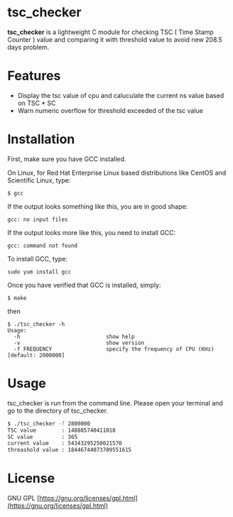 tsc_checker
===========

**tsc_checker** is a lightweight C module for checking TSC ( Time Stamp Counter ) value and comparing it with threshold value to avoid new 208.5 days problem.
  
Features
===========

* Display the tsc value of cpu and caluculate the current ns value based on TSC * SC
* Warn numeric overflow for threshold exceeded of the tsc value
  
Installation
===========

First, make sure you have GCC installed.
  
On Linux, for Red Hat Enterprise Linux based distributions like CentOS and Scientific Linux, type:

```
$ gcc
```
  
If the output looks something like this, you are in good shape:

```
gcc: no input files
```
  
If the output looks more like this, you need to install GCC:

```
gcc: command not found
```
 
To install GCC, type:

```
sudo yum install gcc
```

Once you have verified that GCC is installed, simply:

```
$ make
```

then

```
$ ./tsc_checker -h
Usage:
  -h                           show help
  -v                           show version
  -f FREQUENCY                 specify the frequency of CPU (KHz) [default: 2000000]
```

Usage
===========

tsc_checker is run from the command line. Please open your terminal and go to the directory of tsc_checker.

```bash
$ ./tsc_checker -f 2800000
TSC value        : 148885740411018
SC value         : 365
current value    : 54343295250021570
threashold value : 18446744073709551615
```

License
===========
GNU GPL [https://gnu.org/licenses/gpl.html](https://gnu.org/licenses/gpl.html)

